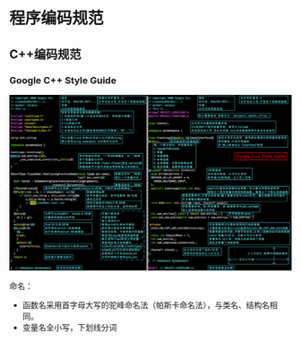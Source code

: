 # 程序编码规范


## C++编码规范
### Google C++ Style Guide
![一张图总结Google C++编程规范 by voidccc](../../../Img/2022-03-31_23-48-01_GoogleC++编程规范.png)

命名：
* 函数名采用首字母大写的驼峰命名法（帕斯卡命名法），与类名、结构名相同。
* 变量名全小写，下划线分词
